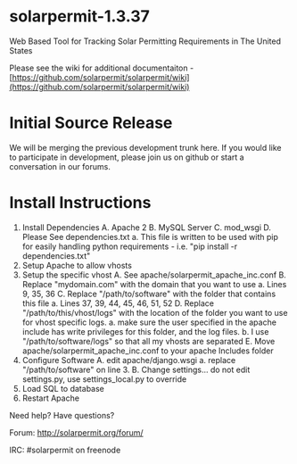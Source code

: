 solarpermit-1.3.37
===============

Web Based Tool for Tracking Solar Permitting Requirements in The United States

Please see the wiki for additional documentaiton - [https://github.com/solarpermit/solarpermit/wiki](https://github.com/solarpermit/solarpermit/wiki)

Initial Source Release
================
We will be merging the previous development trunk here.  If you would like to participate in development, please join us on github or start a conversation in our forums.


Install Instructions
================

1.  Install Dependencies
    A. Apache 2
    B. MySQL Server
    C. mod_wsgi
    D. Please See dependencies.txt
        a.  This file is written to be used with pip for easily handling python requirements - i.e. "pip install -r dependencies.txt"
2.  Setup Apache to allow vhosts
3.  Setup the specific vhost
    A.  See apache/solarpermit_apache_inc.conf
    B.  Replace "mydomain.com" with the domain that you want to use
        a.  Lines 9, 35, 36
    C.  Replace "/path/to/software" with the folder that contains this file
        a.  Lines 37, 39, 44, 45, 46, 51, 52
    D.  Replace "/path/to/this/vhost/logs" with the location of the folder you
        want to use for vhost specific logs.
        a.  make sure the user specified in the apache include has write
            privileges for this folder, and the log files.
        b.  I use "/path/to/software/logs" so that all my vhosts are separated
    E.  Move apache/solarpermit_apache_inc.conf to your apache Includes folder
4. Configure Software
    A. edit apache/django.wsgi
        a.  replace "/path/to/software" on line 3.
    B. Change settings... do not edit settings.py, use settings_local.py to
       override
5. Load SQL to database
6. Restart Apache
      
Need help?  Have questions?

Forum: http://solarpermit.org/forum/

IRC: #solarpermit on freenode
